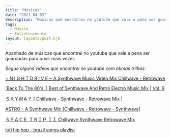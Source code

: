 ```yaml
---
title: "Músicas"
date: "2021-04-03"
description: "Músicas que encontrei no youtube que vale a pena ser guardadas para ouvir mais vezes."
tags: 
  - Música
  - Entretenimento
layout: layouts/post.njk
---
```


Apanhado de músicas que encontrei no youtube que vale a pena ser guardadas para
ouvir mais vezes

_Segue alguns vídeos que encontrei no youtube com ótimas trilhas:_

[~ N I G H T D R I V E ~ A Synthwave Music Video Mix Chillwave - Retrowave](https://www.youtube.com/watch?v=mZvQ9ipTK_8)

['Back To The 80's' | Best of Synthwave And Retro Electro Music Mix | Vol. 9](https://www.youtube.com/watch?v=fzK79PgKITI)

[ＳＫＹＷＡＹ \[ Chillwave - Synthwave - Retrowave Mix \]](https://www.youtube.com/watch?v=ICcFMBzOnYs)

[ASTRO - A Synthwave Mix \[Chillwave - Retrowave - Synthwave\]](https://www.youtube.com/watch?v=XccPsuqAz4E)

[ＳＰＡＣＥ ＴＲＩＰ ＩＩ Chillwave Synthwave Retrowave Mix](https://www.youtube.com/watch?v=iyJePWXl8Po)

[lofi hip hop - brazil songs playlist](https://www.youtube.com/watch?v=ZhstyJSNKME)
